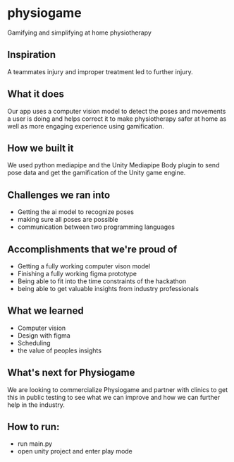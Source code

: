# physiogame
Gamifying and simplifying at home physiotherapy

## Inspiration
A teammates injury and improper treatment led to further injury. 

## What it does
Our app uses a computer vision model to detect the poses and movements a user is doing and helps correct it to make physiotherapy safer at home as well as more engaging experience using gamification. 

## How we built it
We used python mediapipe and the Unity Mediapipe Body plugin to send pose data and get the gamification of the Unity game engine. 

## Challenges we ran into
- Getting the ai model to recognize poses
- making sure all poses are possible
- communication between two programming languages

## Accomplishments that we're proud of
- Getting a fully working computer vison model
- Finishing a fully working figma prototype
- Being able to fit into the time constraints of the hackathon
- being able to get valuable insights from industry professionals

## What we learned
- Computer vision
- Design with figma
- Scheduling
- the value of peoples insights

## What's next for Physiogame
We are looking to commercialize Physiogame and partner with clinics to get this in public testing to see what we can improve and how we can further help in the industry. 


## How to run:
- run main.py
- open unity project and enter play mode
